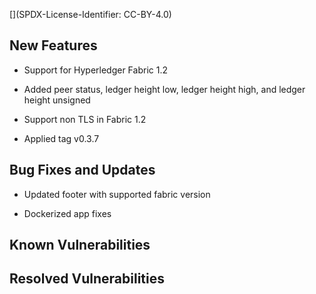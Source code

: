 [](SPDX-License-Identifier: CC-BY-4.0)
## New Features

 * Support for Hyperledger Fabric 1.2

 * Added peer status, ledger height low, ledger height high, and ledger height unsigned

 * Support non TLS in Fabric 1.2

 * Applied tag v0.3.7

## Bug Fixes and Updates

 * Updated footer with supported fabric version

 * Dockerized app fixes

## Known Vulnerabilities


## Resolved Vulnerabilities


